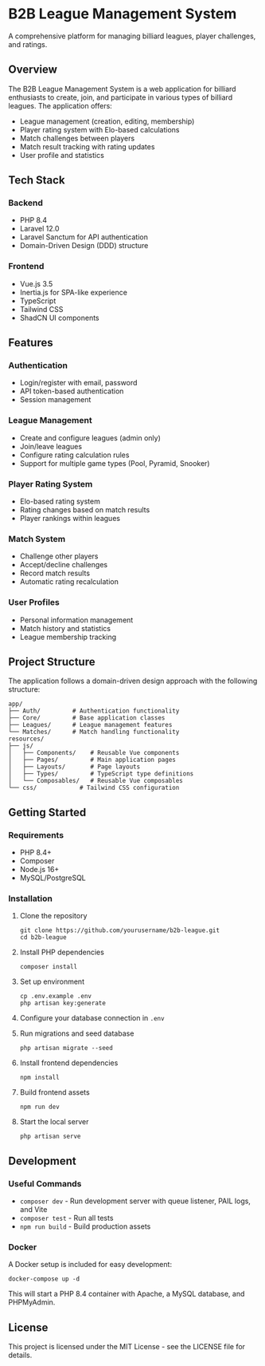 # B2B League Management System

A comprehensive platform for managing billiard leagues, player challenges, and ratings.

## Overview

The B2B League Management System is a web application for billiard enthusiasts to create, join, and participate in various types of billiard leagues. The application offers:

- League management (creation, editing, membership)
- Player rating system with Elo-based calculations
- Match challenges between players
- Match result tracking with rating updates
- User profile and statistics

## Tech Stack

### Backend
- PHP 8.4
- Laravel 12.0
- Laravel Sanctum for API authentication
- Domain-Driven Design (DDD) structure

### Frontend
- Vue.js 3.5
- Inertia.js for SPA-like experience
- TypeScript
- Tailwind CSS
- ShadCN UI components

## Features

### Authentication
- Login/register with email, password
- API token-based authentication
- Session management

### League Management
- Create and configure leagues (admin only)
- Join/leave leagues
- Configure rating calculation rules
- Support for multiple game types (Pool, Pyramid, Snooker)

### Player Rating System
- Elo-based rating system
- Rating changes based on match results
- Player rankings within leagues

### Match System
- Challenge other players
- Accept/decline challenges
- Record match results
- Automatic rating recalculation

### User Profiles
- Personal information management
- Match history and statistics
- League membership tracking

## Project Structure

The application follows a domain-driven design approach with the following structure:

```
app/
├── Auth/         # Authentication functionality
├── Core/         # Base application classes
├── Leagues/      # League management features
└── Matches/      # Match handling functionality
resources/
├── js/
│   ├── Components/    # Reusable Vue components
│   ├── Pages/         # Main application pages
│   ├── Layouts/       # Page layouts
│   ├── Types/         # TypeScript type definitions
│   └── Composables/   # Reusable Vue composables
└── css/            # Tailwind CSS configuration
```

## Getting Started

### Requirements
- PHP 8.4+
- Composer
- Node.js 16+
- MySQL/PostgreSQL

### Installation

1. Clone the repository
   ```
   git clone https://github.com/yourusername/b2b-league.git
   cd b2b-league
   ```

2. Install PHP dependencies
   ```
   composer install
   ```

3. Set up environment
   ```
   cp .env.example .env
   php artisan key:generate
   ```

4. Configure your database connection in `.env`

5. Run migrations and seed database
   ```
   php artisan migrate --seed
   ```

6. Install frontend dependencies
   ```
   npm install
   ```

7. Build frontend assets
   ```
   npm run dev
   ```

8. Start the local server
   ```
   php artisan serve
   ```

## Development

### Useful Commands

- `composer dev` - Run development server with queue listener, PAIL logs, and Vite
- `composer test` - Run all tests
- `npm run build` - Build production assets

### Docker

A Docker setup is included for easy development:

```
docker-compose up -d
```

This will start a PHP 8.4 container with Apache, a MySQL database, and PHPMyAdmin.

## License

This project is licensed under the MIT License - see the LICENSE file for details.
